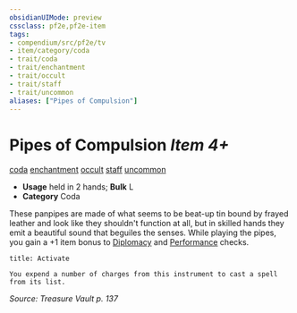 ```yaml
---
obsidianUIMode: preview
cssclass: pf2e,pf2e-item
tags:
- compendium/src/pf2e/tv
- item/category/coda
- trait/coda
- trait/enchantment
- trait/occult
- trait/staff
- trait/uncommon
aliases: ["Pipes of Compulsion"]
---
```

# Pipes of Compulsion *Item 4+*  
[coda](rules/traits/coda-tv.md "Coda Item Trait")  [enchantment](rules/traits/enchantment.md "Enchantment School Trait")  [occult](rules/traits/occult.md "Occult Tradition Trait")  [staff](rules/traits/staff.md "Staff Item Trait")  [uncommon](rules/traits/uncommon.md "Uncommon Rarity Trait")  

- **Usage** held in 2 hands; **Bulk** L
- **Category** Coda

These panpipes are made of what seems to be beat-up tin bound by frayed leather and look like they shouldn't function at all, but in skilled hands they emit a beautiful sound that beguiles the senses. While playing the pipes, you gain a +1 item bonus to [Diplomacy](compendium/skills.md#Diplomacy) and [Performance](compendium/skills.md#Performance) checks.

```ad-embed-ability
title: Activate

You expend a number of charges from this instrument to cast a spell from its list.
```

*Source: Treasure Vault p. 137*